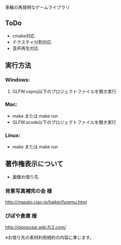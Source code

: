 ﻿車輪の再発明なゲームライブラリ

## ToDo

* cmake対応
* テクスチャ分割対応
* 音声再生対応

## 実行方法

### Windows:

1. GLFW.vsproj以下のプロジェクトファイルを開き実行

### Mac:
- make または make run
- GLFW.xcode以下のプロジェクトファイルを開き実行

### Linux:
- make または make run

## 著作権表示について

+ 画像お借り先

### 背景写真補完の会 様
http://masato.ciao.jp/haikei/furemu.html

### ぴぽや倉庫 様
http://piposozai.wiki.fc2.com/

※お借り先の素材利用規約の内容に準じます。
